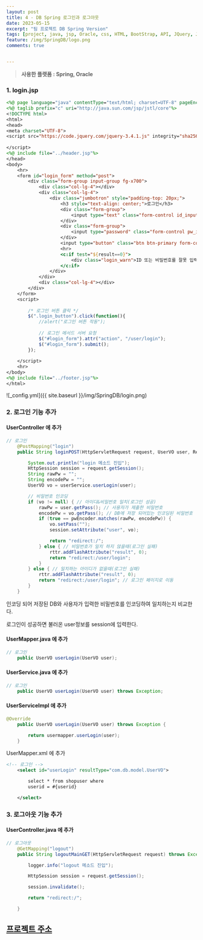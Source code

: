```yaml
---
layout: post
title: 4 - DB Spring 로그인과 로그아웃
date: 2023-05-15
excerpt: "팀 프로젝트 DB Spring Version"
tags: [project, java, jsp, Oracle, css, HTML, BootStrap, API, JQuery, JavaScript, Spring, FrameWork]
feature: /img/SpringDB/logo.png
comments: true


---
```



> **사용한 플랫폼 : Spring, Oracle**



### 1.  login.jsp

```jsp
<%@ page language="java" contentType="text/html; charset=UTF-8" pageEncoding="UTF-8"%>
<%@ taglib prefix="c" uri="http://java.sun.com/jsp/jstl/core"%>
<!DOCTYPE html>
<html>
<head>
<meta charset="UTF-8">
<script src="https://code.jquery.com/jquery-3.4.1.js" integrity="sha256-WpOohJOqMqqyKL9FccASB9O0KwACQJpFTUBLTYOVvVU=" crossorigin="anonymous">
	
</script>
<%@ include file="../header.jsp"%>
</head>
<body>
	<hr>
	<form id="login_form" method="post">
		<div class="form-group input-group fg-x700">
			<div class="col-lg-4"></div>
			<div class="col-lg-4">
				<div class="jumbotron" style="padding-top: 20px;">
					<h3 style="text-align: center;">로그인</h3>
					<div class="form-group">
						<input type="text" class="form-control id_input" placeholder="아이디" name="userid" value="" maxlength="20">
					</div>
					<div class="form-group">
						<input type="password" class="form-control pw_input" placeholder="비밀번호" name="pass" maxlength="20">
					</div>
					<input type="button" class="btn btn-primary form-control login_button" value="로그인"> <input type="reset" class="btn btn-primary form-control" value="취소"> <input type="button" class="btn btn-primary form-control" value="회원가입" onclick="location.href='/user/join'">
					<hr>
					<c:if test="${result==0}">
						<div class="login_warn">ID 또는 비밀번호를 잘못 입력 하셨습니다.</div>
					</c:if>
				</div>
			</div>
			<div class="col-lg-4"></div>
		</div>
	</form>
	<script>
	
		/* 로그인 버튼 클릭 */
		$(".login_button").click(function(){
			//alert("로그인 버튼 작동");
			
			// 로그인 메서드 서버 요청
			$("#login_form").attr("action", "/user/login");
			$("#login_form").submit();
		});
		
	</script>
	<hr>
</body>
<%@ include file="../footer.jsp"%>
</html>
```

![_config.yml]({{ site.baseurl }}/img/SpringDB/login.png)

### 2. 로그인 기능 추가

#### UserController 에 추가

```java
// 로그인
	@PostMapping("login")
	public String loginPOST(HttpServletRequest request, UserVO user, RedirectAttributes rttr) throws Exception {

		System.out.println("login 메소드 진입");
		HttpSession session = request.getSession();
		String rawPw = "";
		String encodePw = "";
		UserVO vo = userService.userLogin(user);

		// 비밀번호 인코딩
		if (vo != null) { // 아이디&비밀번호 일치(로그인 성공)
			rawPw = user.getPass(); // 사용자가 제출한 비밀번호
			encodePw = vo.getPass(); // DB에 저장 되어있는 인코딩된 비밀번호
			if (true == pwEncoder.matches(rawPw, encodePw)) {
				vo.setPass("");
				session.setAttribute("user", vo);

				return "redirect:/";
			} else { // 비밀번호가 일치 하지 않을때(로그인 실패)
				rttr.addFlashAttribute("result", 0);
				return "redirect:/user/login";
			}
		} else { // 일치하는 아이디가 없을때(로그인 실패)
			rttr.addFlashAttribute("result", 0);
			return "redirect:/user/login"; // 로그인 페이지로 이동
		}
	}
```

인코딩 되어 저장된 DB와 사용자가 입력한 비밀번호를 인코딩하여 일치하는지 비교한다.

로그인이 성공하면 불러온 user정보를 session에 입력한다.

#### UserMapper.java 에 추가

```java
// 로그인
	public UserVO userLogin(UserVO user);
```

#### UserService.java 에 추가

```java
// 로그인
	public UserVO userLogin(UserVO user) throws Exception;
```

#### UserServiceImpl 에 추가

```java
@Override
	public UserVO userLogin(UserVO user) throws Exception {

		return usermapper.userLogin(user);
	}
```

UserMapper.xml 에 추가

```xml
<!-- 로그인 -->
	<select id="userLogin" resultType="com.db.model.UserVO">

		select * from shopuser where
		userid = #{userid}

	</select>
```

### 3. 로그아웃 기능 추가

#### UserController.java 에 추가

```java
// 로그아웃
	@GetMapping("logout")
	public String logoutMainGET(HttpServletRequest request) throws Exception {

		logger.info("logout 메소드 진입");

		HttpSession session = request.getSession();

		session.invalidate();

		return "redirect:/";

	}
```

## [프로젝트 주소](https://github.com/GreenteaPIE/TeamProjectDBSpringVer)
